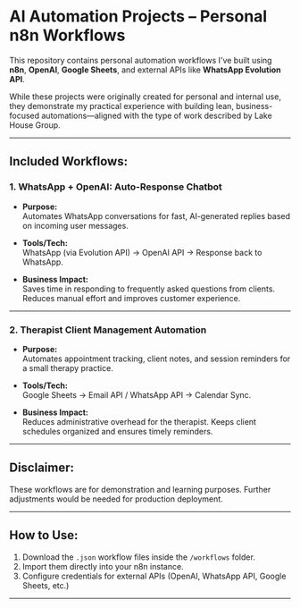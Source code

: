 # AI Automation Projects – Personal n8n Workflows

This repository contains personal automation workflows I've built using **n8n**, **OpenAI**, **Google Sheets**, and external APIs like **WhatsApp Evolution API**.

While these projects were originally created for personal and internal use, they demonstrate my practical experience with building lean, business-focused automations—aligned with the type of work described by Lake House Group.

---

## Included Workflows:

### 1. WhatsApp + OpenAI: Auto-Response Chatbot

- **Purpose:**  
Automates WhatsApp conversations for fast, AI-generated replies based on incoming user messages.

- **Tools/Tech:**  
WhatsApp (via Evolution API) → OpenAI API → Response back to WhatsApp.

- **Business Impact:**  
Saves time in responding to frequently asked questions from clients. Reduces manual effort and improves customer experience.

---

### 2. Therapist Client Management Automation

- **Purpose:**  
Automates appointment tracking, client notes, and session reminders for a small therapy practice.

- **Tools/Tech:**  
Google Sheets → Email API / WhatsApp API → Calendar Sync.

- **Business Impact:**  
Reduces administrative overhead for the therapist. Keeps client schedules organized and ensures timely reminders.

---

## Disclaimer:
These workflows are for demonstration and learning purposes. Further adjustments would be needed for production deployment.

---

## How to Use:
1. Download the `.json` workflow files inside the `/workflows` folder.
2. Import them directly into your n8n instance.
3. Configure credentials for external APIs (OpenAI, WhatsApp API, Google Sheets, etc.)

---
